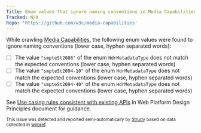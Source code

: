 ```yaml
---
Title: Enum values that ignore naming conventions in Media Capabilities
Tracked: N/A
Repo: 'https://github.com/w3c/media-capabilities'
---
```


While crawling [Media Capabilities](https://w3c.github.io/media-capabilities/), the following enum values were found to ignore naming conventions (lower case, hyphen separated words):
* [ ] The value `"smpteSt2086"` of the enum `HdrMetadataType` does not match the expected conventions (lower case, hyphen separated words)
* [ ] The value `"smpteSt2094-10"` of the enum `HdrMetadataType` does not match the expected conventions (lower case, hyphen separated words)
* [ ] The value `"smpteSt2094-40"` of the enum `HdrMetadataType` does not match the expected conventions (lower case, hyphen separated words)

See [Use casing rules consistent with existing APIs](https://w3ctag.github.io/design-principles/#casing-rules) in Web Platform Design Principles document for guidance.

<sub>This issue was detected and reported semi-automatically by [Strudy](https://github.com/w3c/strudy/) based on data collected in [webref](https://github.com/w3c/webref/).</sub>
